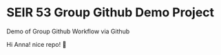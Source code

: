# SEIR 53 Group Github Demo Project
Demo of Group Github Workflow via Github

Hi Anna! nice repo! 👋
